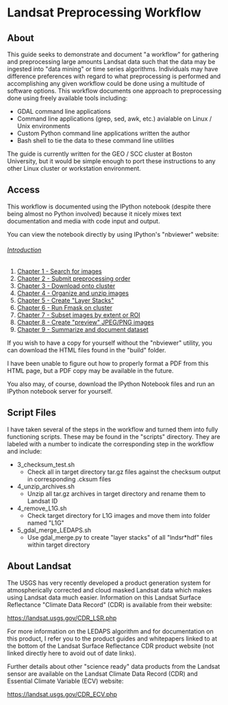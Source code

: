 Landsat Preprocessing Workflow
==================

## About
This guide seeks to demonstrate and document "a workflow" for gathering and preprocessing large amounts Landsat data such that the data may be ingested into "data mining" or time series algorithms. Individuals may have difference preferences with regard to what preprocessing is performed and accomplishing any given workflow could be done using a multitude of software options. This workflow documents one approach to preprocessing done using freely available tools including:
- GDAL command line applications
- Command line applications (grep, sed, awk, etc.) avialable on Linux / Unix environments
- Custom Python command line applications written the author
- Bash shell to tie the data to these command line utilities

The guide is currently written for the GEO / SCC cluster at Boston University, but it would be simple enough to port these instructions to any other Linux cluster or workstation environment.

## Access
This workflow is documented using the IPython notebook (despite there being almost no Python involved) because it nicely mixes text documentation and media with code input and output.

You can view the notebook directly by using IPython's "nbviewer" website:

###### [Introduction](http://nbviewer.ipython.org/github/ceholden/landsat_preprocess/blob/master/chapters/Chapter_0-Intro.ipynb)

1. [Chapter 1 - Search for images](http://nbviewer.ipython.org/github/ceholden/landsat_preprocess/blob/master/chapters/Chapter_1-Search.ipynb)
2. [Chapter 2 - Submit preprocessing order](http://nbviewer.ipython.org/github/ceholden/landsat_preprocess/blob/master/chapters/Chapter_2-Submit.ipynb)
3. [Chapter 3 - Download onto cluster](http://nbviewer.ipython.org/github/ceholden/landsat_preprocess/blob/master/chapters/Chapter_3-Download.ipynb)
4. [Chapter 4 - Organize and unzip images](http://nbviewer.ipython.org/github/ceholden/landsat_preprocess/blob/master/chapters/Chapter_4-Organize.ipynb)
5. [Chapter 5 - Create "Layer Stacks"](http://nbviewer.ipython.org/github/ceholden/landsat_preprocess/blob/master/chapters/Chapter_5-Stack.ipynb)
6. [Chapter 6 - Run Fmask on cluster](http://nbviewer.ipython.org/github/ceholden/landsat_preprocess/blob/master/chapters/Chapter_6-Fmask.ipynb)
7. [Chapter 7 - Subset images by extent or ROI](http://nbviewer.ipython.org/github/ceholden/landsat_preprocess/blob/master/chapters/Chapter_7-Subset.ipynb)
8. [Chapter 8 - Create "preview" JPEG/PNG images](http://nbviewer.ipython.org/github/ceholden/landsat_preprocess/blob/master/chapters/Chapter_8-Preview.ipynb)
9. [Chapter 9 - Summarize and document dataset](http://nbviewer.ipython.org/github/ceholden/landsat_preprocess/blob/master/chapters/Chapter_9-Summarize.ipynb)

If you wish to have a copy for yourself without the "nbviewer" utility, you can download the HTML files found in the "build" folder.

I have been unable to figure out how to properly format a PDF from this HTML page, but a PDF copy may be available in the future.

You also may, of course, download the IPython Notebook files and run an IPython notebook server for yourself.

## Script Files
I have taken several of the steps in the workflow and turned them into fully functioning scripts. These may be found in the "scripts" directory. They are labeled with a number to indicate the corresponding step in the workflow and include:

+ 3_checksum_test.sh
    + Check all in target directory tar.gz files against the checksum output in corresponding .cksum files
+ 4_unzip_archives.sh
    + Unzip all tar.gz archives in target directory and rename them to Landsat ID
+ 4_remove_L1G.sh
    + Check target directory for L1G images and move them into folder named "L1G"
+ 5_gdal_merge_LEDAPS.sh
    + Use gdal_merge.py to create "layer stacks" of all "lndsr*hdf" files within target directory

## About Landsat
The USGS has very recently developed a product generation system for atmospherically corrected and cloud masked Landsat data which makes using Landsat data much easier. Information on this Landsat Surface Reflectance "Climate Data Record" (CDR) is available from their website:

https://landsat.usgs.gov/CDR_LSR.php

For more information on the LEDAPS algorithm and for documentation on this product, I refer you to the product guides and whitepapers linked to at the bottom of the Landsat Surface Reflectance CDR product website (not linked directly here to avoid out of date links).

Further details about other "science ready" data products from the Landsat sensor are available on the Landsat Climate Data Record (CDR) and Essential Climate Variable (ECV) website:

https://landsat.usgs.gov/CDR_ECV.php
